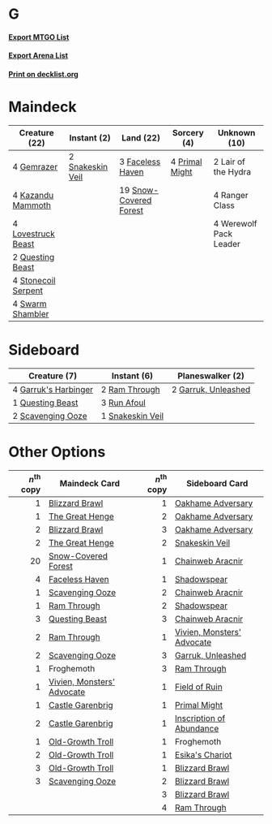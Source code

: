# G

#### [Export MTGO List](../collection/G/G.txt)
#### [Export Arena List](../collection/G/G_arena.txt)
#### [Print on decklist.org](http://decklist.org/?deckmain=3%09Faceless%20Haven%0A4%09Gemrazer%0A4%09Kazandu%20Mammoth%0A2%09Lair%20of%20the%20Hydra%0A4%09Lovestruck%20Beast%0A4%09Primal%20Might%0A2%09Questing%20Beast%0A4%09Ranger%20Class%0A2%09Snakeskin%20Veil%0A19%09Snow-Covered%20Forest%0A4%09Stonecoil%20Serpent%0A4%09Swarm%20Shambler%0A4%09Werewolf%20Pack%20Leader&deckside=4%09Garruk's%20Harbinger%0A2%09Garruk,%20Unleashed%0A1%09Questing%20Beast%0A2%09Ram%20Through%0A3%09Run%20Afoul%0A2%09Scavenging%20Ooze%0A1%09Snakeskin%20Veil)
# Maindeck

|                                        Creature (22)                                         |                                        Instant (2)                                        |                                            Land (22)                                            |                                       Sorcery (4)                                       |     Unknown (10)     |
|----------------------------------------------------------------------------------------------|-------------------------------------------------------------------------------------------|-------------------------------------------------------------------------------------------------|-----------------------------------------------------------------------------------------|----------------------|
|4 [Gemrazer](http://gatherer.wizards.com/Pages/Card/Details.aspx?multiverseid=479675)         |2 [Snakeskin Veil](http://gatherer.wizards.com/Pages/Card/Details.aspx?multiverseid=503810)|3 [Faceless Haven](http://gatherer.wizards.com/Pages/Card/Details.aspx?multiverseid=503874)      |4 [Primal Might](http://gatherer.wizards.com/Pages/Card/Details.aspx?multiverseid=485520)|2 Lair of the Hydra   |
|4 [Kazandu Mammoth](http://gatherer.wizards.com/Pages/Card/Details.aspx?multiverseid=491835)  |                                                                                           |19 [Snow-Covered Forest](http://gatherer.wizards.com/Pages/Card/Details.aspx?multiverseid=121192)|                                                                                         |4 Ranger Class        |
|4 [Lovestruck Beast](http://gatherer.wizards.com/Pages/Card/Details.aspx?multiverseid=473127) |                                                                                           |                                                                                                 |                                                                                         |4 Werewolf Pack Leader|
|2 [Questing Beast](http://gatherer.wizards.com/Pages/Card/Details.aspx?multiverseid=473133)   |                                                                                           |                                                                                                 |                                                                                         |                      |
|4 [Stonecoil Serpent](http://gatherer.wizards.com/Pages/Card/Details.aspx?multiverseid=473197)|                                                                                           |                                                                                                 |                                                                                         |                      |
|4 [Swarm Shambler](http://gatherer.wizards.com/Pages/Card/Details.aspx?multiverseid=491855)   |                                                                                           |                                                                                                 |                                                                                         |                      |


# Sideboard

|                                         Creature (7)                                          |                                        Instant (6)                                        |                                       Planeswalker (2)                                       |
|-----------------------------------------------------------------------------------------------|-------------------------------------------------------------------------------------------|----------------------------------------------------------------------------------------------|
|4 [Garruk's Harbinger](http://gatherer.wizards.com/Pages/Card/Details.aspx?multiverseid=485508)|2 [Ram Through](http://gatherer.wizards.com/Pages/Card/Details.aspx?multiverseid=479690)   |2 [Garruk, Unleashed](http://gatherer.wizards.com/Pages/Card/Details.aspx?multiverseid=485506)|
|1 [Questing Beast](http://gatherer.wizards.com/Pages/Card/Details.aspx?multiverseid=473133)    |3 [Run Afoul](http://gatherer.wizards.com/Pages/Card/Details.aspx?multiverseid=485524)     |                                                                                              |
|2 [Scavenging Ooze](http://gatherer.wizards.com/Pages/Card/Details.aspx?multiverseid=420783)   |1 [Snakeskin Veil](http://gatherer.wizards.com/Pages/Card/Details.aspx?multiverseid=503810)|                                                                                              |


# Other Options

|*n*<sup>th</sup> copy|                                            Maindeck Card                                            |*n*<sup>th</sup> copy|                                           Sideboard Card                                            |
|--------------------:|-----------------------------------------------------------------------------------------------------|--------------------:|-----------------------------------------------------------------------------------------------------|
|                    1|[Blizzard Brawl](http://gatherer.wizards.com/Pages/Card/Details.aspx?multiverseid=503775)            |                    1|[Oakhame Adversary](http://gatherer.wizards.com/Pages/Card/Details.aspx?multiverseid=473129)         |
|                    1|[The Great Henge](http://gatherer.wizards.com/Pages/Card/Details.aspx?multiverseid=473123)           |                    2|[Oakhame Adversary](http://gatherer.wizards.com/Pages/Card/Details.aspx?multiverseid=473129)         |
|                    2|[Blizzard Brawl](http://gatherer.wizards.com/Pages/Card/Details.aspx?multiverseid=503775)            |                    3|[Oakhame Adversary](http://gatherer.wizards.com/Pages/Card/Details.aspx?multiverseid=473129)         |
|                    2|[The Great Henge](http://gatherer.wizards.com/Pages/Card/Details.aspx?multiverseid=473123)           |                    2|[Snakeskin Veil](http://gatherer.wizards.com/Pages/Card/Details.aspx?multiverseid=503810)            |
|                   20|[Snow-Covered Forest](http://gatherer.wizards.com/Pages/Card/Details.aspx?multiverseid=121192)       |                    1|[Chainweb Aracnir](http://gatherer.wizards.com/Pages/Card/Details.aspx?multiverseid=476418)          |
|                    4|[Faceless Haven](http://gatherer.wizards.com/Pages/Card/Details.aspx?multiverseid=503874)            |                    1|[Shadowspear](http://gatherer.wizards.com/Pages/Card/Details.aspx?multiverseid=476487)               |
|                    1|[Scavenging Ooze](http://gatherer.wizards.com/Pages/Card/Details.aspx?multiverseid=420783)           |                    2|[Chainweb Aracnir](http://gatherer.wizards.com/Pages/Card/Details.aspx?multiverseid=476418)          |
|                    1|[Ram Through](http://gatherer.wizards.com/Pages/Card/Details.aspx?multiverseid=479690)               |                    2|[Shadowspear](http://gatherer.wizards.com/Pages/Card/Details.aspx?multiverseid=476487)               |
|                    3|[Questing Beast](http://gatherer.wizards.com/Pages/Card/Details.aspx?multiverseid=473133)            |                    3|[Chainweb Aracnir](http://gatherer.wizards.com/Pages/Card/Details.aspx?multiverseid=476418)          |
|                    2|[Ram Through](http://gatherer.wizards.com/Pages/Card/Details.aspx?multiverseid=479690)               |                    1|[Vivien, Monsters' Advocate](http://gatherer.wizards.com/Pages/Card/Details.aspx?multiverseid=479695)|
|                    2|[Scavenging Ooze](http://gatherer.wizards.com/Pages/Card/Details.aspx?multiverseid=420783)           |                    3|[Garruk, Unleashed](http://gatherer.wizards.com/Pages/Card/Details.aspx?multiverseid=485506)         |
|                    1|Froghemoth                                                                                           |                    3|[Ram Through](http://gatherer.wizards.com/Pages/Card/Details.aspx?multiverseid=479690)               |
|                    1|[Vivien, Monsters' Advocate](http://gatherer.wizards.com/Pages/Card/Details.aspx?multiverseid=479695)|                    1|[Field of Ruin](http://gatherer.wizards.com/Pages/Card/Details.aspx?multiverseid=435415)             |
|                    1|[Castle Garenbrig](http://gatherer.wizards.com/Pages/Card/Details.aspx?multiverseid=473202)          |                    1|[Primal Might](http://gatherer.wizards.com/Pages/Card/Details.aspx?multiverseid=485520)              |
|                    2|[Castle Garenbrig](http://gatherer.wizards.com/Pages/Card/Details.aspx?multiverseid=473202)          |                    1|[Inscription of Abundance](http://gatherer.wizards.com/Pages/Card/Details.aspx?multiverseid=491832)  |
|                    1|[Old-Growth Troll](http://gatherer.wizards.com/Pages/Card/Details.aspx?multiverseid=503801)          |                    1|Froghemoth                                                                                           |
|                    2|[Old-Growth Troll](http://gatherer.wizards.com/Pages/Card/Details.aspx?multiverseid=503801)          |                    1|[Esika's Chariot](http://gatherer.wizards.com/Pages/Card/Details.aspx?multiverseid=503783)           |
|                    3|[Old-Growth Troll](http://gatherer.wizards.com/Pages/Card/Details.aspx?multiverseid=503801)          |                    1|[Blizzard Brawl](http://gatherer.wizards.com/Pages/Card/Details.aspx?multiverseid=503775)            |
|                    3|[Scavenging Ooze](http://gatherer.wizards.com/Pages/Card/Details.aspx?multiverseid=420783)           |                    2|[Blizzard Brawl](http://gatherer.wizards.com/Pages/Card/Details.aspx?multiverseid=503775)            |
|                     |                                                                                                     |                    3|[Blizzard Brawl](http://gatherer.wizards.com/Pages/Card/Details.aspx?multiverseid=503775)            |
|                     |                                                                                                     |                    4|[Ram Through](http://gatherer.wizards.com/Pages/Card/Details.aspx?multiverseid=479690)               |

